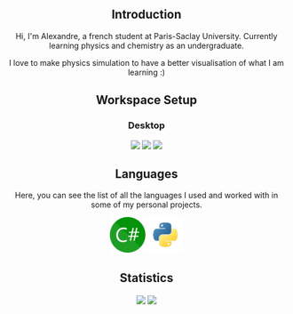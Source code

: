 <h2 align="center"> Introduction </h2>
<p align="center">Hi, I'm Alexandre, a french student at Paris-Saclay University. Currently learning physics and chemistry as an undergraduate.</p>
<p align="center">I love to make physics simulation to have a better visualisation of what I am learning :)</p>


<h2 align="center"> Workspace Setup </h2>
<h3 align="center"> Desktop </h3>
<p align="center">
  <img src="https://img.shields.io/badge/nvidia-gtx%201070-%2376B900.svg?&style=for-the-badge&logo=nvidia&logoColor=white"/>
  <img src="https://img.shields.io/badge/Ryzen%209%203900X-%23B71B24.svg?&style=for-the-badge&logo=amd&logoColor=white"/>
  <img src="https://img.shields.io/badge/windows-10-%230078D6.svg?&style=for-the-badge&logo=windows&logoColor=white"/>
</p>

<h2 align="center"> Languages </h2>
<p align="center">Here, you can see the list of all the languages I used and worked with in some of my personal projects. </p>
<p align="center">
  <img height="64" width="64" src="https://raw.githubusercontent.com/github/explore/80688e429a7d4ef2fca1e82350fe8e3517d3494d/topics/csharp/csharp.png" />
  <img height="64" width="64" src="https://raw.githubusercontent.com/github/explore/80688e429a7d4ef2fca1e82350fe8e3517d3494d/topics/python/python.png" />
</p>

<h2 align="center"> Statistics </h2>
<p align="center">
  <img align="center" src="https://github-readme-stats.vercel.app/api/top-langs/?username=Duffy-y&hide=ShaderLab,HLSL&theme=tokyonight"/>
  <img align="center" src="https://github-readme-stats.vercel.app/api?username=Duffy-y&show_icons=true&theme=tokyonight"/>
</p>
